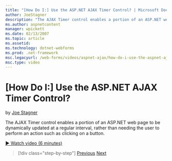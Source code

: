 ```yaml
---
title: "[How Do I:] Use the ASP.NET AJAX Timer Control? | Microsoft Docs"
author: JoeStagner
description: "The AJAX Timer control enables a portion of an ASP.NET web page to be dynamically updated at a regular interval, rather than needing the user to perform an a..."
ms.author: aspnetcontent
manager: wpickett
ms.date: 02/13/2007
ms.topic: article
ms.assetid: 
ms.technology: dotnet-webforms
ms.prod: .net-framework
msc.legacyurl: /web-forms/videos/aspnet-ajax/how-do-i-use-the-aspnet-ajax-timer-control
msc.type: video
---
```

[How Do I:] Use the ASP.NET AJAX Timer Control?
====================
by [Joe Stagner](https://github.com/JoeStagner)

The AJAX Timer control enables a portion of an ASP.NET web page to be dynamically updated at a regular interval, rather than needing the user to perform an action such as clicking on a button.

[&#9654; Watch video (6 minutes)](https://channel9.msdn.com/Blogs/ASP-NET-Site-Videos/how-do-i-use-the-aspnet-ajax-timer-control)

>[!div class="step-by-step"]
[Previous](how-do-i-use-the-aspnet-ajax-roundedcorners-extender.md)
[Next](how-do-i-implement-the-predictive-fetch-pattern-for-ajax.md)